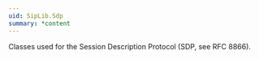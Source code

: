 ```yaml
---
uid: SipLib.Sdp
summary: *content
---
```

Classes used for the Session Description Protocol (SDP, see RFC 8866).
